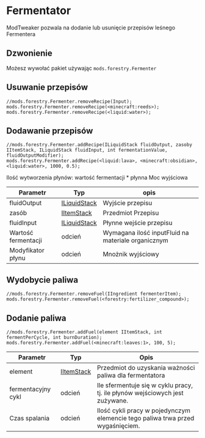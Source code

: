 # Fermentator

ModTweaker pozwala na dodanie lub usunięcie przepisów leśnego Fermentera

## Dzwonienie

Możesz wywołać pakiet używając `mods.forestry.Fermenter`

## Usuwanie przepisów

```zenscript
//mods.forestry.Fermenter.removeRecipe(Input);
mods.forestry.Fermenter.removeRecipe(<minecraft:reeds>);
mods.forestry.Fermenter.removeRecipe(<liquid:water>);
```

## Dodawanie przepisów

```zenscript
//mods.forestry.Fermenter.addRecipe(ILiquidStack fluidOutput, zasoby IItemStack, ILiquidStack fluidInput, int fermentationValue, fluidOutputModifier);
mods.forestry.Fermenter.addRecipe(<liquid:lava>, <minecraft:obsidian>, <liquid:water>, 1000, 0.5);
```

Ilość wytworzenia płynów: wartość fermentacji * płynna Moc wyjściowa

| Parametr            | Typ                                            | opis                                               |
| ------------------- | ---------------------------------------------- | -------------------------------------------------- |
| fluidOutput         | [ILiquidStack](/Vanilla/Liquids/ILiquidStack/) | Wyjście przepisu                                   |
| zasób               | [IItemStack](/Vanilla/Items/IItemStack/)       | Przedmiot Przepisu                                 |
| fluidInput          | [ILiquidStack](/Vanilla/Liquids/ILiquidStack/) | Płynne wejście przepisu                            |
| Wartość fermentacji | odcień                                         | Wymagana ilość inputFluid na materiale organicznym |
| Modyfikator płynu   | odcień                                         | Mnożnik wyjściowy                                  |

## Wydobycie paliwa

```zenscript
//mods.forestry.Fermenter.removeFuel(IIngredient fermenterItem);
mods.forestry.Fermenter.removeFuel(<forestry:fertilizer_compound>);

```

## Dodanie paliwa

```zenscript
//mods.forestry.Fermenter.addFuel(element IItemStack, int fermentPerCycle, int burnDuration);
mods.forestry.Fermenter.addFuel(<minecraft:leaves:1>, 100, 5);
```

| Parametr           | Typ                                      | Opis                                                                           |
| ------------------ | ---------------------------------------- | ------------------------------------------------------------------------------ |
| element            | [IItemStack](/Vanilla/Items/IItemStack/) | Przedmiot do uzyskania ważności paliwa dla fermentatora                        |
| fermentacyjny cykl | odcień                                   | Ile sfermentuje się w cyklu pracy, tj. ile płynów wejściowych jest zużywane.   |
| Czas spalania      | odcień                                   | Ilość cykli pracy w pojedynczym elemencie tego paliwa trwa przed wygaśnięciem. |